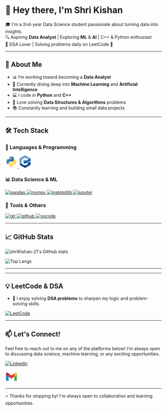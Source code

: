 # 👋 Hey there, I'm Shri Kishan

🎓 I'm a 2nd-year Data Science student passionate about turning data into insights.  
🔍 Aspiring **Data Analyst** | Exploring **ML** & **AI** | C++ & Python enthusiast  
🧠 DSA Lover | Solving problems daily on LeetCode 🚀

---

## 🚀 About Me
- 📊 I’m working toward becoming a **Data Analyst**
- 🤖 Currently diving deep into **Machine Learning** and **Artificial Intelligence**
- 💻 I code in **Python** and **C++**
- 🧩 Love solving **Data Structures & Algorithms** problems
- 📚 Constantly learning and building small data projects

---

## 🛠️ Tech Stack

### 🧠 Languages & Programming
<p align="left">
  <a href="https://www.python.org/" target="_blank" rel="noreferrer">
    <img src="https://raw.githubusercontent.com/devicons/devicon/master/icons/python/python-original.svg" alt="python" width="40" height="40"/>
  </a>
  <a href="https://isocpp.org/" target="_blank" rel="noreferrer">
    <img src="https://raw.githubusercontent.com/devicons/devicon/master/icons/cplusplus/cplusplus-original.svg" alt="cplusplus" width="40" height="40"/>
  </a>
</p>

### 📊 Data Science & ML
<p align="left">
  <a href="https://pandas.pydata.org/" target="_blank" rel="noreferrer">
    <img src="https://cdn.jsdelivr.net/gh/devicons/devicon/icons/pandas/pandas-original.svg" alt="pandas" width="40" height="40"/>
  </a>
  <a href="https://numpy.org/" target="_blank" rel="noreferrer">
    <img src="https://cdn.jsdelivr.net/gh/devicons/devicon/icons/numpy/numpy-original.svg" alt="numpy" width="40" height="40"/>
  </a>
  <a href="https://matplotlib.org/" target="_blank" rel="noreferrer">
    <img src="https://cdn.jsdelivr.net/gh/devicons/devicon/icons/matplotlib/matplotlib-original.svg" alt="matplotlib" width="40" height="40"/>
  </a>
  <a href="https://jupyter.org/" target="_blank" rel="noreferrer">
    <img src="https://cdn.jsdelivr.net/gh/devicons/devicon/icons/jupyter/jupyter-original.svg" alt="jupyter" width="40" height="40"/>
  </a>
</p>

### 🧰 Tools & Others
<p align="left">
  <a href="https://git-scm.com/" target="_blank" rel="noreferrer">
    <img src="https://cdn.jsdelivr.net/gh/devicons/devicon/icons/git/git-original.svg" alt="git" width="40" height="40"/>
  </a>
  <a href="https://github.com/" target="_blank" rel="noreferrer">
    <img src="https://cdn.jsdelivr.net/gh/devicons/devicon/icons/github/github-original.svg" alt="github" width="40" height="40"/>
  </a>
  <a href="https://code.visualstudio.com/" target="_blank" rel="noreferrer">
    <img src="https://cdn.jsdelivr.net/gh/devicons/devicon/icons/vscode/vscode-original.svg" alt="vscode" width="40" height="40"/>
  </a>
</p>

---

## 📈 GitHub Stats

![shriKishan-21's GitHub stats](https://github-readme-stats.vercel.app/api?username=shriKishan-21&show_icons=true&theme=radical)

![Top Langs](https://github-readme-stats.vercel.app/api/top-langs/?username=shriKishan-21&layout=compact&theme=radical)

---

<!-- 
## 📂 Featured Projects
- 🧠 [ML Basics Notebook](https://github.com/shriKishan-21/ml-basics) – A beginner-friendly notebook exploring supervised ML.
- 📊 [Data Analysis with Pandas](https://github.com/shriKishan-21/data-analysis-pandas) – Real-world datasets analyzed using Python & Pandas.
-->

---

## 💡 LeetCode & DSA
- 🧠 I enjoy solving **DSA problems** to sharpen my logic and problem-solving skills.
<p align="left">
  <a href="https://leetcode.com/shrikishan21" target="_blank" rel="noreferrer">
    <img src="https://raw.githubusercontent.com/rahuldkjain/github-profile-readme-generator/master/src/images/icons/Social/leet-code.svg" alt="LeetCode" width="40" height="40"/>
  </a>
</p>



---

## 📫 Let's Connect!

Feel free to reach out to me on any of the platforms below! I'm always open to discussing data science, machine learning, or any exciting opportunities.

<p align="left">
  <a href="https://www.linkedin.com/in/shri-kishan-00989431a" target="_blank" rel="noreferrer">
    <img src="https://raw.githubusercontent.com/rahuldkjain/github-profile-readme-generator/master/src/images/icons/Social/linked-in-alt.svg" alt="LinkedIn" width="40" height="40"/>
  </a>
</p>

<p align="left">
  <a href="mailto:punia21ashu@gmail.com" target="_blank" rel="noreferrer">
    <img src="https://raw.githubusercontent.com/rahuldkjain/github-profile-readme-generator/master/src/images/icons/Social/gmail.svg" alt="Gmail" width="40" height="40"/>
  </a>
</p>



---

⭐️ Thanks for stopping by! I'm always open to collaboration and learning opportunities.
